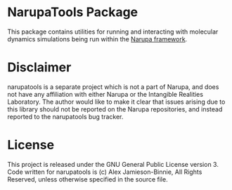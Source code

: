 # NarupaTools Package

This package contains utilities for running and interacting with molecular dynamics simulations being run within
the [Narupa framework](https://gitlab.com/intangiblerealities/narupa-protocol).

# Disclaimer

narupatools is a separate project which is not a part of Narupa, and does not have any affiliation with either Narupa or
the Intangible Realities Laboratory. The author would like to make it clear that issues arising due to this library
should not be reported on the Narupa repositories, and instead reported to the narupatools bug tracker.

# License

This project is released under the GNU General Public License version 3. Code written for narupatools is (c)
Alex Jamieson-Binnie, All Rights Reserved, unless otherwise specified in the source file.

